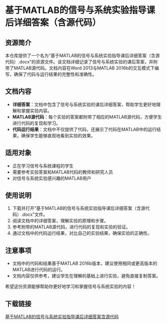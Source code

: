 # 基于MATLAB的信号与系统实验指导课后详细答案（含源代码）

## 资源简介

本仓库提供了一个名为“基于MATLAB的信号与系统实验指导课后详细答案（含源代码）.docx”的资源文件。该文档详细记录了信号与系统实验的课后答案，并附带了MATLAB源代码。文档内容在Word 2013与MATLAB 2016b的交互模式下编写，确保了代码与运行结果的完整性和准确性。

## 文档内容

- **详细答案**：文档中包含了信号与系统实验的课后详细答案，帮助学生更好地理解和掌握实验内容。
- **MATLAB源代码**：每个实验的答案都附带了相应的MATLAB源代码，方便学生进行代码的复现和学习。
- **代码运行结果**：文档中不仅提供了代码，还展示了代码在MATLAB中的运行结果，确保学生能够直观地看到实验的效果。

## 适用对象

- 正在学习信号与系统课程的学生
- 需要参考实验答案和MATLAB代码的教师和研究人员
- 对信号与系统实验感兴趣的MATLAB用户

## 使用说明

1. 下载并打开“基于MATLAB的信号与系统实验指导课后详细答案（含源代码）.docx”文件。
2. 阅读文档中的详细答案，理解实验的原理和步骤。
3. 参考附带的MATLAB源代码，进行代码的复现和实验的验证。
4. 通过文档中的代码运行结果，对比自己的实验结果，确保实验的正确性。

## 注意事项

- 文档中的代码和结果基于MATLAB 2016b版本，建议使用相同或更高版本的MATLAB进行代码的运行。
- 文档内容仅供参考，建议学生在理解的基础上进行实验，避免直接复制答案。

希望这份资源能够帮助你更好地学习和掌握信号与系统实验的内容！

## 下载链接

[基于MATLAB的信号与系统实验指导课后详细答案含源代码](https://pan.quark.cn/s/e1d1b791dccb)
